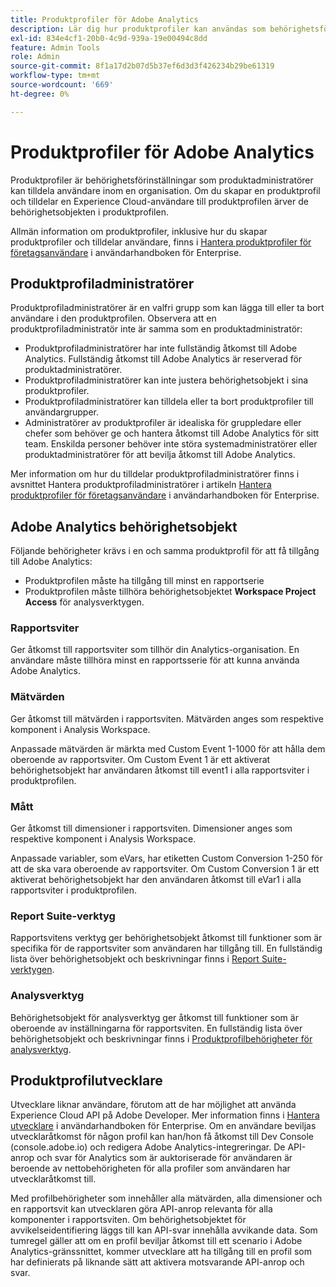 ```yaml
---
title: Produktprofiler för Adobe Analytics
description: Lär dig hur produktprofiler kan användas som behörighetsförinställningar som produktadministratörer kan tilldela användare inom en organisation.
exl-id: 834e4cf1-20b0-4c9d-939a-19e00494c8dd
feature: Admin Tools
role: Admin
source-git-commit: 8f1a17d2b07d5b37ef6d3d3f426234b29be61319
workflow-type: tm+mt
source-wordcount: '669'
ht-degree: 0%

---
```


# Produktprofiler för Adobe Analytics

Produktprofiler är behörighetsförinställningar som produktadministratörer kan tilldela användare inom en organisation. Om du skapar en produktprofil och tilldelar en Experience Cloud-användare till produktprofilen ärver de behörighetsobjekten i produktprofilen.

Allmän information om produktprofiler, inklusive hur du skapar produktprofiler och tilldelar användare, finns i [Hantera produktprofiler för företagsanvändare](https://helpx.adobe.com/enterprise/using/manage-product-profiles.html) i användarhandboken för Enterprise.

## Produktprofiladministratörer

Produktprofiladministratörer är en valfri grupp som kan lägga till eller ta bort användare i den produktprofilen. Observera att en produktprofiladministratör inte är samma som en produktadministratör:

* Produktprofiladministratörer har inte fullständig åtkomst till Adobe Analytics. Fullständig åtkomst till Adobe Analytics är reserverad för produktadministratörer.
* Produktprofiladministratörer kan inte justera behörighetsobjekt i sina produktprofiler.
* Produktprofiladministratörer kan tilldela eller ta bort produktprofiler till användargrupper.
* Administratörer av produktprofiler är idealiska för gruppledare eller chefer som behöver ge och hantera åtkomst till Adobe Analytics för sitt team. Enskilda personer behöver inte störa systemadministratörer eller produktadministratörer för att bevilja åtkomst till Adobe Analytics.

Mer information om hur du tilldelar produktprofiladministratörer finns i avsnittet Hantera produktprofiladministratörer i artikeln [Hantera produktprofiler för företagsanvändare](https://helpx.adobe.com/enterprise/using/manage-product-profiles.html) i användarhandboken för Enterprise.

## Adobe Analytics behörighetsobjekt

Följande behörigheter krävs i en och samma produktprofil för att få tillgång till Adobe Analytics:

* Produktprofilen måste ha tillgång till minst en rapportserie
* Produktprofilen måste tillhöra behörighetsobjektet **Workspace Project Access** för analysverktygen.

### Rapportsviter

Ger åtkomst till rapportsviter som tillhör din Analytics-organisation. En användare måste tillhöra minst en rapportsserie för att kunna använda Adobe Analytics.

### Mätvärden

Ger åtkomst till mätvärden i rapportsviten. Mätvärden anges som respektive komponent i Analysis Workspace.

Anpassade mätvärden är märkta med Custom Event 1-1000 för att hålla dem oberoende av rapportsviter. Om Custom Event 1 är ett aktiverat behörighetsobjekt har användaren åtkomst till event1 i alla rapportsviter i produktprofilen.

### Mått

Ger åtkomst till dimensioner i rapportsviten. Dimensioner anges som respektive komponent i Analysis Workspace.

Anpassade variabler, som eVars, har etiketten Custom Conversion 1-250 för att de ska vara oberoende av rapportsviter. Om Custom Conversion 1 är ett aktiverat behörighetsobjekt har den användaren åtkomst till eVar1 i alla rapportsviter i produktprofilen.

### Report Suite-verktyg

Rapportsvitens verktyg ger behörighetsobjekt åtkomst till funktioner som är specifika för de rapportsviter som användaren har tillgång till. En fullständig lista över behörighetsobjekt och beskrivningar finns i [Report Suite-verktygen](report-suite-tools.md).

### Analysverktyg

Behörighetsobjekt för analysverktyg ger åtkomst till funktioner som är oberoende av inställningarna för rapportsviten. En fullständig lista över behörighetsobjekt och beskrivningar finns i [Produktprofilbehörigheter för analysverktyg](analytics-tools.md).

## Produktprofilutvecklare

Utvecklare liknar användare, förutom att de har möjlighet att använda Experience Cloud API på Adobe Developer. Mer information finns i [Hantera utvecklare](https://helpx.adobe.com/se/enterprise/using/manage-developers.html) i användarhandboken för Enterprise. Om en användare beviljas utvecklaråtkomst för någon profil kan han/hon få åtkomst till Dev Console (console.adobe.io) och redigera Adobe Analytics-integreringar. De API-anrop och svar för Analytics som är auktoriserade för användaren är beroende av nettobehörigheten för alla profiler som användaren har utvecklaråtkomst till.

Med profilbehörigheter som innehåller alla mätvärden, alla dimensioner och en rapportsvit kan utvecklaren göra API-anrop relevanta för alla komponenter i rapportsviten. Om behörighetsobjektet för avvikelseidentifiering läggs till kan API-svar innehålla avvikande data. Som tumregel gäller att om en profil beviljar åtkomst till ett scenario i Adobe Analytics-gränssnittet, kommer utvecklare att ha tillgång till en profil som har definierats på liknande sätt att aktivera motsvarande API-anrop och svar.
